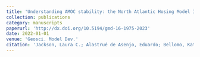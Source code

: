 ```yaml
---
title: 'Understanding AMOC stability: the North Atlantic Hosing Model Intercomparison Project'
collection: publications
category: manuscripts
paperurl: 'http://dx.doi.org/10.5194/gmd-16-1975-2023' 
date: 2022-01-01
venue: 'Geosci. Model Dev.'
citation: 'Jackson, Laura C.; Alastrué de Asenjo, Eduardo; Bellomo, Katinka; Danabasoglu, Gokhan; Haak, Helmuth; Hu, Aixue; Jungclaus, Johann; Lee, Warren; Meccia, Virna L.; Saenko, Oleg; Shao, Andrew; Swingedouw, Didier. "Understanding AMOC stability: the North Atlantic Hosing Model Intercomparison Project". Geosci. Model Dev., 2022.'
---
```

